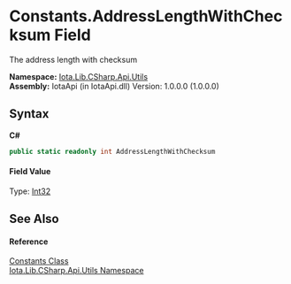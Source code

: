 # Constants.AddressLengthWithChecksum Field
 

The address length with checksum

**Namespace:**&nbsp;<a href="N_Iota_Lib_CSharp_Api_Utils">Iota.Lib.CSharp.Api.Utils</a><br />**Assembly:**&nbsp;IotaApi (in IotaApi.dll) Version: 1.0.0.0 (1.0.0.0)

## Syntax

**C#**<br />
``` C#
public static readonly int AddressLengthWithChecksum
```


#### Field Value
Type: <a href="http://msdn2.microsoft.com/en-us/library/td2s409d" target="_blank">Int32</a>

## See Also


#### Reference
<a href="T_Iota_Lib_CSharp_Api_Utils_Constants">Constants Class</a><br /><a href="N_Iota_Lib_CSharp_Api_Utils">Iota.Lib.CSharp.Api.Utils Namespace</a><br />